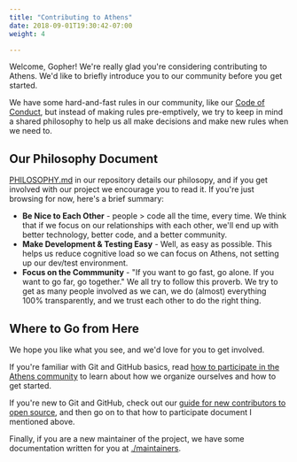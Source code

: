 ```yaml
---
title: "Contributing to Athens"
date: 2018-09-01T19:30:42-07:00
weight: 4

---
```


Welcome, Gopher! We're really glad you're considering contributing to Athens. We'd like to briefly introduce you to our community before you get started.

We have some hard-and-fast rules in our community, like our [Code of Conduct](https://github.com/gomods/athens/blob/master/CODE_OF_CONDUCT.md), but instead of making rules pre-emptively, we try to keep in mind a shared philosophy to help us all make decisions and make new rules when we need to.

## Our Philosophy Document

[PHILOSOPHY.md](https://github.com/gomods/athens/blob/master/PHILOSOPHY.md) in our repository details our philosopy, and if you get involved with our project we encourage you to read it. If you're just browsing for now, here's a brief summary:

- **Be Nice to Each Other** - people > code all the time, every time. We think that if we focus on our relationships with each other, we'll end up with better technology, better code, and a better community.
- **Make Development & Testing Easy** - Well, as easy as possible. This helps us reduce cognitive load so we can focus on Athens, not setting up our dev/test environment.
- **Focus on the Commmunity** - "If you want to go fast, go alone. If you want to go far, go together." We all try to follow this proverb. We try to get as many people involved as we can, we do (almost) everything 100% transparently, and we trust each other to do the right thing.

## Where to Go from Here

We hope you like what you see, and we'd love for you to get involved.

If you're familiar with Git and GitHub basics, read [how to participate in the Athens community](./community/participating) to learn about how we organize ourselves and how to get started.

If you're new to Git and GitHub, check out our [guide for new contributors to open source](./new), and then go on to that how to participate document I mentioned above.

Finally, if you are a new maintainer of the project, we have some documentation written for you at [./maintainers](./maintainers).
